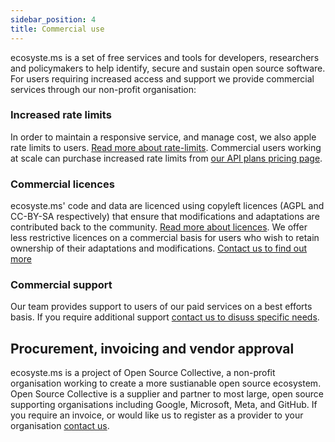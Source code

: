 ```yaml
---
sidebar_position: 4
title: Commercial use
---
```


ecosyste.ms is a set of free services and tools for developers, researchers and policymakers to help identify, secure and sustain open source software. For users requiring increased access and support we provide commercial services through our non-profit organisation: 

### Increased rate limits

In order to maintain a responsive service, and manage cost, we also apple rate limits to users. [Read more about rate-limits](./rate-limits). Commercial users working at scale can purchase increased rate limits from [our API plans pricing page](https://ecosyste.ms/pricing).

### Commercial licences 

ecosyste.ms' code and data are licenced using copyleft licences (AGPL and CC-BY-SA respectively) that ensure that modifications and adaptations are contributed back to the community. [Read more about licences](./licences). We offer less restrictive licences on a commercial basis for users who wish to retain ownership of their adaptations and modifications. [Contact us to find out more](mailto:hello@ecosyste.ms)

### Commercial support

Our team provides support to users of our paid services on a best efforts basis. If you require additional support [contact us to disuss specific needs](mailto:hello@ecosyste.ms).

## Procurement, invoicing and vendor approval

ecosyste.ms is a project of Open Source Collective, a non-profit organisation working to create a more sustianable open source ecosystem. Open Source Collective is a supplier and partner to most large, open source supporting organisations including Google, Microsoft, Meta, and GitHub. If you require an invoice, or would like us to register as a provider to your organisation [contact us](mailto:hello@ecosyste.ms).